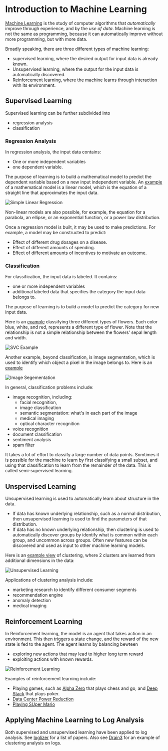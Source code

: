 # Introduction to Machine Learning

[Machine Learning](https://en.wikipedia.org/wiki/Machine_learning) is the study of computer algorithms that *automatically* improve through experience, and by the *use of data*. Machine learning is not the same as programming, because it can automatically improve without more programming, but with more data.

Broadly speaking, there are three different types of machine learning:
- supervised learning, where the desired output for input data is already known.
- Unsupervised learning, where the output for the input data is automatically discovered.
- Reinforcement learning, where the machine learns through interaction with its environment.

## Supervised Learning

Supervised learning can be further subdivided into
- regression analysis
- classification

### Regression Analysis

In regression analysis, the input data contains:
- One or more independent variables
- one dependent variable.

The purpose of learning is to build a mathematical model to predict the dependent variable based on a new input independent variable.  An [example](https://en.wikipedia.org/wiki/Linear_regression) of a mathematical model is a linear model, which is the equation of a straight line that approximates the input data. 

![Simple Linear Regression](images/SimpleLinearRegression.jpg)


Non-linear models are also possible, for example, the equation for a parabola, an ellipse, or an exponential function, or a power law distribution.

Once a regression model is built, it may be used to make predictions. For example, a model may be constructed to predict:
- Effect of different drug dosages on a disease.
- Effect of different amounts of spending.
- Effect of different amounts of incentives to motivate an outcome.


### Classification

For classification, the input data is labeled. It contains:
- one or more independent variables
- additional labeled data that specifies the category the input data belongs to.

The purpose of learning is to build a model to predict the category for new input data. 

Here is an [example](https://scikit-learn.org/stable/modules/svm.html) classifying three different types of flowers. Each color blue, white, and red, represents a different type of flower. Note that the relationship is not a simple relationship between the flowers' sepal length and width.

![SVC Example](images/SVC_Classification.jpg)

Another example, beyond classification, is image segmentation, which is used to identify which object a pixel in the image belongs to. Here is an [example](https://labelbox.com/image-segmentation-overview)

![Image Segementation](images/ImageSegmentation.jpg)

In general, classification problems include:
- image recognition, including:
  - facial recognition, 
  - image classification
  - semantic segmentation: what's in each part of the image
  - medical imaging
  - optical character recognition
- voice recognition
- document classification
- sentiment analysis
- spam filter

It takes a lot of effort to classify a large number of data points. Somtimes it is possible for the machine to learn by first classifying a small subset, and using that classification to learn from the remainder of the data. This is called semi-supervised learning.

## Unspervised Learning

Unsupervised learning is used to automatically learn about structure in the data.  
- If data has known underlying relationship, such as a normal distribution, then unsupervised learning is used to find the parameters of that distribution.
- If data has no known underlying relationship, then clustering is used to automatically discover groups by identify what is common within each group, and uncommon across groups. Often new features can be discovered and used as input to other machine learning models.

Here is an [example view](https://developers.google.com/machine-learning/problem-framing/cases) of clustering, where 2 clusters are learned from additional dimensions in the data:

![Unsupervised Learning](images/UnsupervisedLearning.jpg)


Applications of clustering analysis include:
- marketing research to identify different consumer segments
- recommendation engine 
- anomaly detection
- medical imaging


## Reinforcement Learning


In Reinforcement learning, the model is an agent that takes action in an environment. This then triggers a state change, and the reward of the new state is fed to the agent. The agent learns by balancing bewteen 
- exploring new actions that may lead to higher long term reward
- exploiting actions with known rewards.

![Reinforcement Learning](images/Reinforcement_Learning.jpg)

Examples of reinforcement learning include:
- Playing games, such as [Alpha Zero](https://en.wikipedia.org/wiki/AlphaZero) that plays chess and go, and [Deep Stack](https://arxiv.org/abs/1701.01724) that plays poker.
- [Data Center Power Reduction](https://deepmind.com/blog/article/deepmind-ai-reduces-google-data-centre-cooling-bill-40)
- [Playing SUper Mario](https://www.youtube.com/watch?v=qv6UVOQ0F44)


## Applying Machine Learning to Log Analysis

Both supervised and unsupervised learning have been applied to log analysis. See [loglizer](https://github.com/logpai/loglizer) for a list of papers. Also see 
[Drain3](https://github.com/IBM/Drain3) for an example of clustering analysis on logs.
